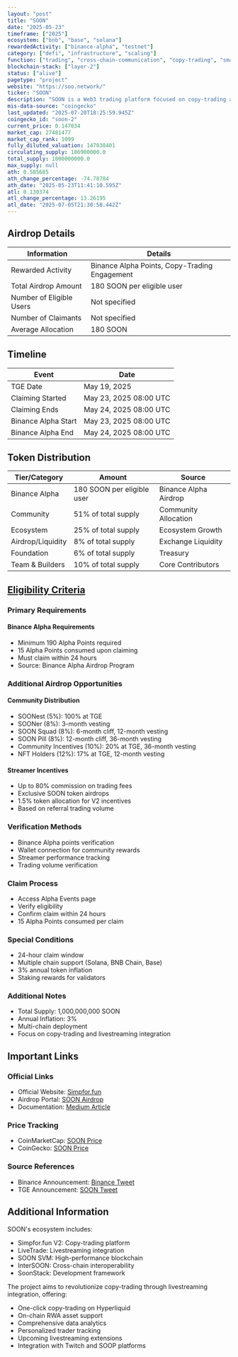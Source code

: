 ```yaml
---
layout: "post"
title: "SOON"
date: "2025-05-23"
timeframe: ["2025"]
ecosystem: ["bnb", "base", "solana"]
rewardedActivity: ["binance-alpha", "testnet"]
category: ["defi", "infrastructure", "scaling"]
function: ["trading", "cross-chain-communication", "copy-trading", "smart-contract-platform"]
blockchain-stack: ["layer-2"]
status: ["alive"]
pagetype: "project"
website: "https://soo.network/"
ticker: "SOON"
description: "SOON is a Web3 trading platform focused on copy-trading and livestreaming integration, featuring the $SOON token as the core utility token for governance, staking, and ecosystem incentives across Solana, BNB Chain, and Base networks."
mis-data-source: "coingecko"
last_updated: "2025-07-20T18:25:59.945Z"
coingecko_id: "soon-2"
current_price: 0.147034
market_cap: 27481477
market_cap_rank: 1099
fully_diluted_valuation: 147038401
circulating_supply: 186900000.0
total_supply: 1000000000.0
max_supply: null
ath: 0.585685
ath_change_percentage: -74.78784
ath_date: "2025-05-23T11:41:10.595Z"
atl: 0.130374
atl_change_percentage: 13.26195
atl_date: "2025-07-05T21:30:50.442Z"
---
```


## Airdrop Details

| Information              | Details                                          |
| ------------------------ | ------------------------------------------------ |
| Rewarded Activity        | Binance Alpha Points, Copy-Trading Engagement    |
| Total Airdrop Amount     | 180 SOON per eligible user                       |
| Number of Eligible Users | Not specified                                    |
| Number of Claimants      | Not specified                                    |
| Average Allocation       | 180 SOON                                         |

## Timeline

| Event               | Date                   |
| ------------------- | ---------------------- |
| TGE Date           | May 19, 2025           |
| Claiming Started    | May 23, 2025 08:00 UTC |
| Claiming Ends       | May 24, 2025 08:00 UTC |
| Binance Alpha Start | May 23, 2025 08:00 UTC |
| Binance Alpha End   | May 24, 2025 08:00 UTC |

## Token Distribution

| Tier/Category    | Amount                         | Source                |
| ---------------- | ------------------------------ | --------------------- |
| Binance Alpha    | 180 SOON per eligible user     | Binance Alpha Airdrop |
| Community        | 51% of total supply            | Community Allocation  |
| Ecosystem        | 25% of total supply            | Ecosystem Growth      |
| Airdrop/Liquidity| 8% of total supply             | Exchange Liquidity    |
| Foundation       | 6% of total supply             | Treasury              |
| Team & Builders  | 10% of total supply            | Core Contributors     |

## [Eligibility Criteria](https://x.com/binance/status/1925824065018741001)

### Primary Requirements

#### Binance Alpha Requirements
- Minimum 190 Alpha Points required
- 15 Alpha Points consumed upon claiming
- Must claim within 24 hours
- Source: Binance Alpha Airdrop Program

### Additional Airdrop Opportunities

#### Community Distribution
- SOONest (5%): 100% at TGE
- SOONer (8%): 3-month vesting
- SOON Squad (8%): 6-month cliff, 12-month vesting
- SOON Pill (8%): 12-month cliff, 36-month vesting
- Community Incentives (10%): 20% at TGE, 36-month vesting
- NFT Holders (12%): 17% at TGE, 12-month vesting

#### Streamer Incentives
- Up to 80% commission on trading fees
- Exclusive SOON token airdrops
- 1.5% token allocation for V2 incentives
- Based on referral trading volume

### Verification Methods
- Binance Alpha points verification
- Wallet connection for community rewards
- Streamer performance tracking
- Trading volume verification

### Claim Process
- Access Alpha Events page
- Verify eligibility
- Confirm claim within 24 hours
- 15 Alpha Points consumed per claim

### Special Conditions
- 24-hour claim window
- Multiple chain support (Solana, BNB Chain, Base)
- 3% annual token inflation
- Staking rewards for validators

### Additional Notes
- Total Supply: 1,000,000,000 SOON
- Annual Inflation: 3%
- Multi-chain deployment
- Focus on copy-trading and livestreaming integration

## Important Links

### Official Links
- Official Website: [Simpfor.fun](https://simpfor.fun)
- Airdrop Portal: [SOON Airdrop](https://airdrop.soo.network)
- Documentation: [Medium Article](https://medium.com/@soon_SVM/simpfor-fun-v2-launch-with-soon-tokenomics-and-roadmap-bf69dfa15a7e)

### Price Tracking
- CoinMarketCap: [SOON Price](https://coinmarketcap.com/currencies/soon/)
- CoinGecko: [SOON Price](https://www.coingecko.com/en/coins/soon-2)

### Source References
- Binance Announcement: [Binance Tweet](https://x.com/binance/status/1925824065018741001)
- TGE Announcement: [SOON Tweet](https://x.com/soon_svm/status/1924379566531096632)

## Additional Information

SOON's ecosystem includes:
- Simpfor.fun V2: Copy-trading platform
- LiveTrade: Livestreaming integration
- SOON SVM: High-performance blockchain
- InterSOON: Cross-chain interoperability
- SoonStack: Development framework

The project aims to revolutionize copy-trading through livestreaming integration, offering:
- One-click copy-trading on Hyperliquid
- On-chain RWA asset support
- Comprehensive data analytics
- Personalized trader tracking
- Upcoming livestreaming extensions
- Integration with Twitch and SOOP platforms